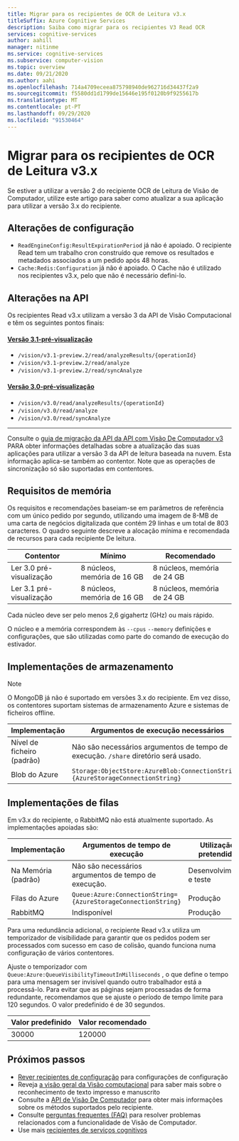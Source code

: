 ```yaml
---
title: Migrar para os recipientes de OCR de Leitura v3.x
titleSuffix: Azure Cognitive Services
description: Saiba como migrar para os recipientes V3 Read OCR
services: cognitive-services
author: aahill
manager: nitinme
ms.service: cognitive-services
ms.subservice: computer-vision
ms.topic: overview
ms.date: 09/21/2020
ms.author: aahi
ms.openlocfilehash: 714a4709eceea875798940de962716d34437f2a9
ms.sourcegitcommit: f5580dd1d1799de15646e195f0120b9f9255617b
ms.translationtype: MT
ms.contentlocale: pt-PT
ms.lasthandoff: 09/29/2020
ms.locfileid: "91530464"
---
```

# <a name="migrate-to-the-read-v3x-ocr-containers"></a>Migrar para os recipientes de OCR de Leitura v3.x

Se estiver a utilizar a versão 2 do recipiente OCR de Leitura de Visão de Computador, utilize este artigo para saber como atualizar a sua aplicação para utilizar a versão 3.x do recipiente. 


## <a name="configuration-changes"></a>Alterações de configuração

* `ReadEngineConfig:ResultExpirationPeriod` já não é apoiado. O recipiente Read tem um trabalho cron construído que remove os resultados e metadados associados a um pedido após 48 horas.
* `Cache:Redis:Configuration` já não é apoiado. O Cache não é utilizado nos recipientes v3.x, pelo que não é necessário defini-lo.

## <a name="api-changes"></a>Alterações na API

Os recipientes Read v3.x utilizam a versão 3 da API de Visão Computacional e têm os seguintes pontos finais:

#### <a name="version-31-preview"></a>[Versão 3.1-pré-visualização](#tab/version-3-1)

* `/vision/v3.1-preview.2/read/analyzeResults/{operationId}`
* `/vision/v3.1-preview.2/read/analyze`
* `/vision/v3.1-preview.2/read/syncAnalyze`

#### <a name="version-30-preview"></a>[Versão 3.0-pré-visualização](#tab/version-3)

* `/vision/v3.0/read/analyzeResults/{operationId}`
* `/vision/v3.0/read/analyze`
* `/vision/v3.0/read/syncAnalyze`

---

Consulte o [guia de migração da API da API com Visão De Computador v3](https://docs.microsoft.com/azure/cognitive-services/computer-vision/upgrade-api-versions) PARA obter informações detalhadas sobre a atualização das suas aplicações para utilizar a versão 3 da API de leitura baseada na nuvem. Esta informação aplica-se também ao contentor. Note que as operações de sincronização só são suportadas em contentores.

## <a name="memory-requirements"></a>Requisitos de memória

Os requisitos e recomendações baseiam-se em parâmetros de referência com um único pedido por segundo, utilizando uma imagem de 8-MB de uma carta de negócios digitalizada que contém 29 linhas e um total de 803 caracteres. O quadro seguinte descreve a alocação mínima e recomendada de recursos para cada recipiente De leitura.

|Contentor  |Mínimo | Recomendado  |
|---------|---------|------|
|Ler 3.0 pré-visualização     | 8 núcleos, memória de 16 GB         | 8 núcleos, memória de 24 GB
|Ler 3.1 pré-visualização | 8 núcleos, memória de 16 GB         | 8 núcleos, memória de 24 GB

Cada núcleo deve ser pelo menos 2,6 gigahertz (GHz) ou mais rápido.

O núcleo e a memória correspondem às `--cpus` `--memory` definições e configurações, que são utilizadas como parte do comando de execução do estivador.

## <a name="storage-implementations"></a>Implementações de armazenamento

>[!NOTE]
> O MongoDB já não é suportado em versões 3.x do recipiente. Em vez disso, os contentores suportam sistemas de armazenamento Azure e sistemas de ficheiros offline.

| Implementação |  Argumentos de execução necessários |
|---------|---------|
|Nível de ficheiro (padrão)   | Não são necessários argumentos de tempo de execução. `/share` diretório será usado. |
|Blob do Azure | `Storage:ObjectStore:AzureBlob:ConnectionString={AzureStorageConnectionString}` |

## <a name="queue-implementations"></a>Implementações de filas

Em v3.x do recipiente, o RabbitMQ não está atualmente suportado. As implementações apoiadas são:

| Implementação | Argumentos de tempo de execução | Utilização pretendida |
|---------|---------|-------|
| Na Memória (padrão) | Não são necessários argumentos de tempo de execução. | Desenvolvimento e teste |
| Filas do Azure | `Queue:Azure:ConnectionString={AzureStorageConnectionString}` | Produção |
| RabbitMQ  | Indisponível | Produção |

Para uma redundância adicional, o recipiente Read v3.x utiliza um temporizador de visibilidade para garantir que os pedidos podem ser processados com sucesso em caso de colisão, quando funciona numa configuração de vários contentores. 

Ajuste o temporizador com `Queue:Azure:QueueVisibilityTimeoutInMilliseconds` , o que define o tempo para uma mensagem ser invisível quando outro trabalhador está a processá-lo. Para evitar que as páginas sejam processadas de forma redundante, recomendamos que se ajuste o período de tempo limite para 120 segundos. O valor predefinido é de 30 segundos.

| Valor predefinido | Valor recomendado |
|---------|---------|
| 30000 |   120000 |


## <a name="next-steps"></a>Próximos passos

* [Rever recipientes de configuração](computer-vision-resource-container-config.md) para configurações de configuração
* Reveja [a visão geral da Visão computacional](overview.md) para saber mais sobre o reconhecimento de texto impresso e manuscrito
* Consulte a [API de Visão De Computador](//westus.dev.cognitive.microsoft.com/docs/services/5adf991815e1060e6355ad44/operations/56f91f2e778daf14a499e1fa) para obter mais informações sobre os métodos suportados pelo recipiente.
* Consulte [perguntas frequentes (FAQ)](FAQ.md) para resolver problemas relacionados com a funcionalidade de Visão de Computador.
* Use mais [recipientes de serviços cognitivos](../cognitive-services-container-support.md)
